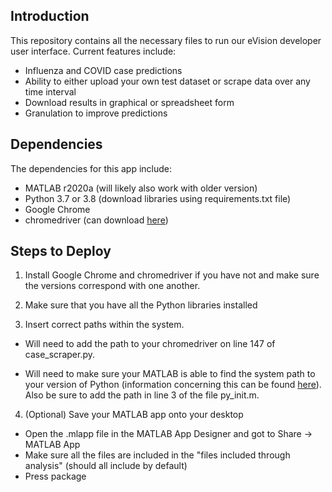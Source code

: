 Introduction
------------

This repository contains all the necessary files to run our eVision developer user interface. Current features include:

* Influenza and COVID case predictions
* Ability to either upload your own test dataset or scrape data over any time interval
* Download results in graphical or spreadsheet form
* Granulation to improve predictions

Dependencies
------------

The dependencies for this app include:

* MATLAB r2020a (will likely also work with older version)
* Python 3.7 or 3.8 (download libraries using requirements.txt file)
* Google Chrome
* chromedriver (can download <a href="https://chromedriver.chromium.org/">here</a>)

Steps to Deploy
---------------

1. Install Google Chrome and chromedriver if you have not and make sure the versions correspond with one another.

2. Make sure that you have all the Python libraries installed

3. Insert correct paths within the system. 

* Will need to add the path to your chromedriver on line 147 of case_scraper.py.

* Will need to make sure your MATLAB is able to find the system path to your version of Python (information concerning this can be found <a href="https://www.mathworks.com/help/matlab/matlab_external/install-supported-python-implementation.html?s_tid=mwa_osa_a">here</a>).  Also be sure to add the path in line 3 of the file py_init.m.

4. (Optional) Save your MATLAB app onto your desktop

* Open the .mlapp file in the MATLAB App Designer and got to Share -> MATLAB App
* Make sure all the files are included in the "files included through analysis" (should all include by default)
* Press package


